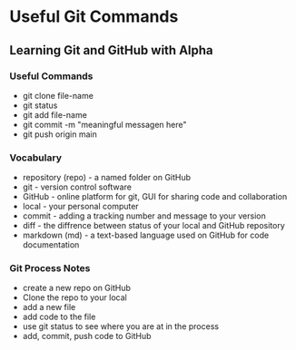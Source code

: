 # Useful Git Commands

## Learning Git and GitHub with Alpha

### Useful Commands

- git clone file-name
- git status
- git add file-name
- git commit -m "meaningful messagen here"
- git push origin main

### Vocabulary

- repository (repo) - a named folder on GitHub
- git - version control software
- GitHub - online platform for git, GUI for sharing code and collaboration
- local - your personal computer
- commit - adding a tracking number and message to your version
- diff - the diffrence between status of your local and GitHub repository
- markdown (md) - a text-based language used on GitHub for code documentation

### Git Process Notes
- create a new repo on GitHub
- Clone the repo to your local
- add a new file
- add code to the file
- use git status to see where you are at in the process
- add, commit, push code to GitHub